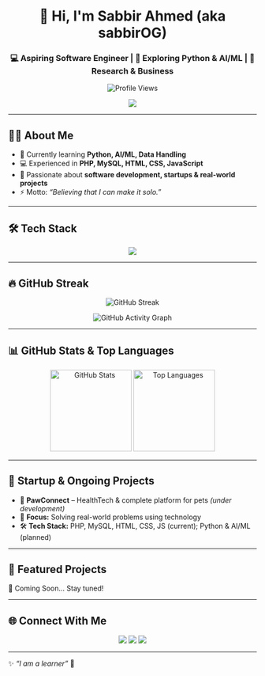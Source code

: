<!-- ========================= -->
<!-- Typing Header -->
<!-- ========================= -->
<h1 align="center">👋 Hi, I'm Sabbir Ahmed (aka <b>sabbirOG</b>)</h1>
<h3 align="center">
💻 Aspiring Software Engineer | 🌱 Exploring Python & AI/ML | 🚀 Research & Business
</h3>
<p align="center">
  <img src="https://komarev.com/ghpvc/?username=sabbirOG" alt="Profile Views"/>
</p>

<p align="center">
  <img src="https://readme-typing-svg.herokuapp.com?color=%2360A5FA&lines=Full+Stack+Developer;Always+Learning+and+Building;Building+Real-World+Projects+🚀&center=true&width=500&height=45" />
</p>

---

## 🧑‍💻 About Me
- 🌱 Currently learning **Python, AI/ML, Data Handling**
- 💻 Experienced in **PHP, MySQL, HTML, CSS, JavaScript**
- 🚀 Passionate about **software development, startups & real-world projects**
- ⚡ Motto: *“Believing that I can make it solo.”*

---

## 🛠️ Tech Stack
<p align="center">
  <img src="https://skillicons.dev/icons?i=php,mysql,html,css,js,python,git,github,vscode,figma&perline=6" />
</p>

---

## 🔥 GitHub Streak
<p align="center">
  <img src="https://github-readme-streak-stats.herokuapp.com?user=sabbirOG&theme=tokyonight&hide_border=true&border_radius=10" alt="GitHub Streak"/>
</p>

<p align="center">
  <img src="https://github-readme-activity-graph.vercel.app/graph?username=sabbirOG&theme=tokyo-night&hide_border=true&area=true" alt="GitHub Activity Graph"/>
</p>

---

## 📊 GitHub Stats & Top Languages
<p align="center">
  <img src="https://github-readme-stats.vercel.app/api?username=sabbirOG&show_icons=true&theme=tokyonight&hide_border=true&border_radius=10" alt="GitHub Stats" height="165"/>
  <img src="https://github-readme-stats.vercel.app/api/top-langs/?username=sabbirOG&layout=compact&hide_border=true&theme=tokyonight&border_radius=10&langs_count=8&hide=cmake,shell" alt="Top Languages" height="165"/>
</p>

---

## 🚀 Startup & Ongoing Projects
- 🐾 **PawConnect** – HealthTech & complete platform for pets *(under development)*  
- 🎯 **Focus:** Solving real-world problems using technology  
- 🛠️ **Tech Stack:** PHP, MySQL, HTML, CSS, JS (current); Python & AI/ML (planned)  

---

## 🌟 Featured Projects
🚧 Coming Soon... Stay tuned!  

---

## 🌐 Connect With Me
<p align="center">
  <a href="https://github.com/sabbirOG" target="_blank"><img src="https://img.shields.io/badge/GitHub-100000?style=for-the-badge&logo=github&logoColor=white"/></a>
  <a href="https://www.linkedin.com/in/sabbirgg/" target="_blank"><img src="https://img.shields.io/badge/LinkedIn-0A66C2?style=for-the-badge&logo=linkedin&logoColor=white"/></a>
  <a href="#" target="_blank"><img src="https://img.shields.io/badge/Portfolio-FF5722?style=for-the-badge&logo=vercel&logoColor=white"/> </a>
</p>

---

✨ _“I am a learner”_ 🚀
